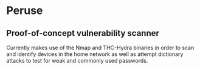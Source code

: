 # Peruse

## Proof-of-concept vulnerability scanner

Currently makes use of the Nmap and THC-Hydra binaries in order to scan and identify devices in the home network as well as attempt dictionary attacks to test for weak and commonly used passwords.
